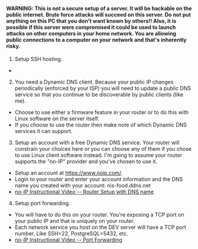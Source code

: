 #### WARNING: This is not a secure setup of a server.  It will be hackable on the public internet.  Brute force attacks will succeed on this server.  Do not put anything on this PC that you don't want known by others!!  Also, it is possible if this server were compromised it could be used to launch attacks on other computers in your home network.  You are allowing public connections to a computer on your network and that's inherently risky.

1. Setup SSH hosting.
* 

2. You need a Dynamic DNS client.  Because your public IP changes periodically (enforced by your ISP) you will need to update a public DNS service so that you continue to be discoverable by public clients (like me).
* Choose to use either a firmware feature in your router or to do this with Linux software on the server itself.
* If you choose to use the router then make note of which Dynamic DNS services it can support.

3. Setup an account with a free Dynamic DNS service.  Your router will constrain your choices here or you can choose any of them if you chose to use Linux client software instead.  I'm going to assume your router supports the "no-IP" provider and you've chosen to use it.
* Setup an account at https://www.noip.com/.
* Login to your router and enter your account information and the DNS name you created with your account:  nis-food.ddns.net
* [no-IP Instructional Video -- Router Setup with DNS name](https://www.youtube.com/watch?v=EH8wJt81bqg)

4. Setup port forwarding.
* You will have to do this on your router.  You're exposing a TCP port on your public IP and that is uniquely on your router.
* Each network service you host on the DEV server will have a TCP port number.  Like SSH=22, PostgreSQL=5432, etc.
* [no-IP Instructional Video -- Port Forwarding](https://www.youtube.com/watch?v=CLunOJZqmc0)
